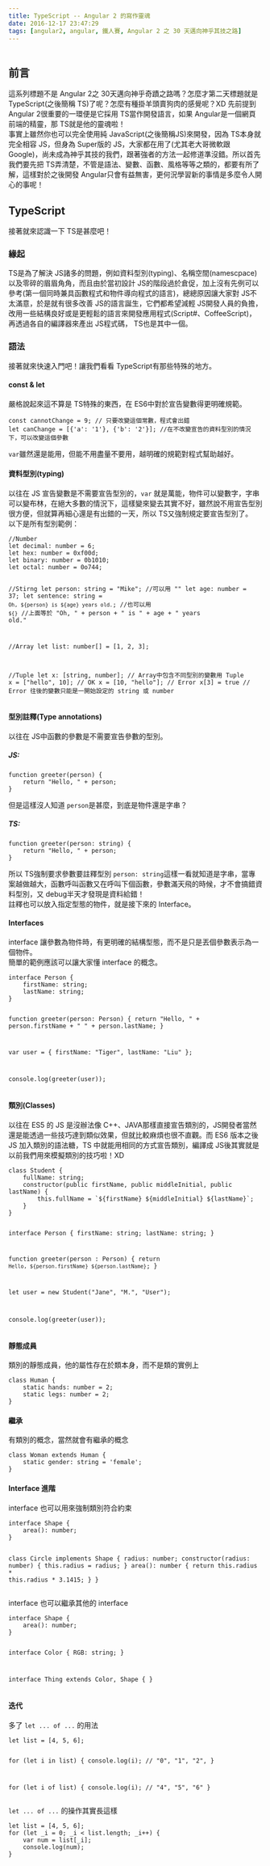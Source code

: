 ```yaml
---
title: TypeScript -- Angular 2 的寫作靈魂
date: 2016-12-17 23:47:29
tags: [angular2, angular, 鐵人賽, Angular 2 之 30 天邁向神乎其技之路]
---
```

<p><img src="https://miro.medium.com/max/622/1*grk7btEn0OJEQRKgG2Qs2A.png" alt></p>
<h2>&#x524D;&#x8A00;</h2>
<p>&#x9019;&#x7CFB;&#x5217;&#x6A19;&#x984C;&#x4E0D;&#x662F; Angular 2&#x4E4B; 30&#x5929;&#x9081;&#x5411;&#x795E;&#x4E4E;&#x5947;&#x8E5F;&#x4E4B;&#x8DEF;&#x55CE;&#xFF1F;&#x600E;&#x9EBC;&#x624D;&#x7B2C;&#x4E8C;&#x5929;&#x6A19;&#x984C;&#x5C31;&#x662F; TypeScript(&#x4E4B;&#x5F8C;&#x7C21;&#x7A31; TS)&#x4E86;&#x5462;&#xFF1F;&#x600E;&#x9EBC;&#x6709;&#x7A2E;&#x639B;&#x7F8A;&#x982D;&#x8CE3;&#x72D7;&#x8089;&#x7684;&#x611F;&#x89BA;&#x5462;&#xFF1F;XD &#x5148;&#x524D;&#x63D0;&#x5230; Angular 2&#x5F88;&#x91CD;&#x8981;&#x7684;&#x4E00;&#x74B0;&#x4FBF;&#x662F;&#x5B83;&#x63A1;&#x7528; TS&#x7576;&#x4F5C;&#x958B;&#x767C;&#x8A9E;&#x8A00;&#xFF0C;&#x5982;&#x679C; Angular&#x662F;&#x4E00;&#x500B;&#x7DB2;&#x9801;&#x524D;&#x7AEF;&#x7684;&#x7CBE;&#x9748;&#xFF0C;&#x90A3; TS&#x5C31;&#x662F;&#x4ED6;&#x7684;&#x9748;&#x9B42;&#x5566;&#xFF01;<br>
&#x4E8B;&#x5BE6;&#x4E0A;&#x96D6;&#x7136;&#x4F60;&#x4E5F;&#x53EF;&#x4EE5;&#x5B8C;&#x5168;&#x4F7F;&#x7528;&#x7D14; JavaScript(&#x4E4B;&#x5F8C;&#x7C21;&#x7A31;JS)&#x4F86;&#x958B;&#x767C;&#xFF0C;&#x56E0;&#x70BA; TS&#x672C;&#x8EAB;&#x5C31;&#x5B8C;&#x5168;&#x76F8;&#x5BB9; JS&#xFF0C;&#x4F46;&#x8EAB;&#x70BA; Super&#x7248;&#x7684; JS&#xFF0C;&#x5927;&#x5BB6;&#x90FD;&#x5728;&#x7528;&#x4E86;(&#x5C24;&#x5176;&#x8001;&#x5927;&#x54E5;&#x5FAE;&#x8EDF;&#x8DDF; Google)&#xFF0C;&#x5C1A;&#x672A;&#x6210;&#x70BA;&#x795E;&#x4E4E;&#x5176;&#x6280;&#x7684;&#x6211;&#x5011;&#xFF0C;&#x8DDF;&#x8457;&#x5F37;&#x8005;&#x7684;&#x65B9;&#x6CD5;&#x4E00;&#x8D77;&#x4FEE;&#x9053;&#x6E96;&#x6C92;&#x932F;&#x3002;&#x6240;&#x4EE5;&#x9996;&#x5148;&#x6211;&#x5011;&#x8981;&#x5148;&#x628A; TS&#x5F04;&#x6E05;&#x695A;&#xFF0C;&#x4E0D;&#x7BA1;&#x662F;&#x8A9E;&#x6CD5;&#x3001;&#x8B8A;&#x6578;&#x3001;&#x51FD;&#x6578;&#x3001;&#x98A8;&#x683C;&#x7B49;&#x7B49;&#x4E4B;&#x985E;&#x7684;&#xFF0C;&#x90FD;&#x8981;&#x6709;&#x6240;&#x4E86;&#x89E3;&#xFF0C;&#x9019;&#x6A23;&#x5C0D;&#x65BC;&#x4E4B;&#x5F8C;&#x958B;&#x767C; Angular&#x53EA;&#x6703;&#x6709;&#x76CA;&#x7121;&#x5BB3;&#xFF0C;&#x66F4;&#x4F55;&#x6CC1;&#x5B78;&#x7FD2;&#x65B0;&#x7684;&#x4E8B;&#x60C5;&#x662F;&#x591A;&#x9EBC;&#x4EE4;&#x4EBA;&#x958B;&#x5FC3;&#x7684;&#x4E8B;&#x5462;&#xFF01;</p>
<h2>TypeScript</h2>
<p>&#x63A5;&#x8457;&#x5C31;&#x4F86;&#x8A8D;&#x8B58;&#x4E00;&#x4E0B; TS&#x662F;&#x751A;&#x9EBC;&#x5427;&#xFF01;</p>
<h3>&#x7DE3;&#x8D77;</h3>
<p>TS&#x662F;&#x70BA;&#x4E86;&#x89E3;&#x6C7A; JS&#x8AF8;&#x591A;&#x7684;&#x554F;&#x984C;&#xFF0C;&#x4F8B;&#x5982;&#x8CC7;&#x6599;&#x578B;&#x5225;(typing)&#x3001;&#x540D;&#x7A31;&#x7A7A;&#x9593;(namescpace)&#x4EE5;&#x53CA;&#x96F6;&#x788E;&#x7684;&#x7709;&#x7709;&#x89D2;&#x89D2;&#xFF0C;&#x800C;&#x4E14;&#x7531;&#x65BC;&#x7576;&#x521D;&#x8A2D;&#x8A08; JS&#x7684;&#x968E;&#x6BB5;&#x904E;&#x65BC;&#x5009;&#x4FC3;&#xFF0C;&#x52A0;&#x4E0A;&#x6C92;&#x6709;&#x5148;&#x4F8B;&#x53EF;&#x4EE5;&#x53C3;&#x8003;(&#x7B2C;&#x4E00;&#x500B;&#x540C;&#x6642;&#x517C;&#x5177;&#x51FD;&#x6578;&#x7A0B;&#x5F0F;&#x548C;&#x7269;&#x4EF6;&#x5C0E;&#x5411;&#x7A0B;&#x5F0F;&#x7684;&#x8A9E;&#x8A00;)&#xFF0C;&#x7E3D;&#x7E3D;&#x539F;&#x56E0;&#x8B93;&#x5927;&#x5BB6;&#x5C0D; JS&#x4E0D;&#x592A;&#x6EFF;&#x610F;&#xFF0C;&#x65BC;&#x662F;&#x5C31;&#x6709;&#x5F88;&#x591A;&#x6539;&#x5584; JS&#x7684;&#x8A9E;&#x8A00;&#x8A95;&#x751F;&#xFF0C;&#x5B83;&#x5011;&#x90FD;&#x5E0C;&#x671B;&#x6E1B;&#x8F15; JS&#x958B;&#x767C;&#x4EBA;&#x54E1;&#x7684;&#x8CA0;&#x64D4;&#xFF0C;&#x6539;&#x7528;&#x4E00;&#x4E9B;&#x7D50;&#x69CB;&#x826F;&#x597D;&#x6216;&#x662F;&#x66F4;&#x8F15;&#x9B06;&#x7684;&#x8A9E;&#x8A00;&#x4F86;&#x958B;&#x767C;&#x61C9;&#x7528;&#x7A0B;&#x5F0F;(Script#&#x3001;CoffeeScript)&#xFF0C;&#x518D;&#x900F;&#x904E;&#x5404;&#x81EA;&#x7684;&#x7DE8;&#x8B6F;&#x5668;&#x4F86;&#x7522;&#x51FA; JS&#x7A0B;&#x5F0F;&#x78BC;&#xFF0C; TS&#x4E5F;&#x662F;&#x5176;&#x4E2D;&#x4E00;&#x500B;&#x3002;</p>
<h3>&#x8A9E;&#x6CD5;</h3>
<p>&#x63A5;&#x8457;&#x5C31;&#x4F86;&#x5FEB;&#x901F;&#x5165;&#x9580;&#x5427;&#xFF01;&#x8B93;&#x6211;&#x5011;&#x770B;&#x770B; TypeScript&#x6709;&#x90A3;&#x4E9B;&#x7279;&#x6B8A;&#x7684;&#x5730;&#x65B9;&#x3002;</p>
<h4>const &amp; let</h4>
<p>&#x56B4;&#x683C;&#x8AAA;&#x8D77;&#x4F86;&#x9019;&#x4E0D;&#x7B97;&#x662F; TS&#x7279;&#x6B8A;&#x7684;&#x6771;&#x897F;&#xFF0C;&#x5728; ES6&#x4E2D;&#x5C0D;&#x65BC;&#x5BA3;&#x544A;&#x8B8A;&#x6578;&#x5F97;&#x66F4;&#x660E;&#x78BA;&#x898F;&#x7BC4;&#x3002;</p>
<pre><code>const cannotChange = 9; // &#x53EA;&#x8981;&#x6539;&#x8B8A;&#x9019;&#x500B;&#x5E38;&#x6578;&#xFF0C;&#x7A0B;&#x5F0F;&#x6703;&#x51FA;&#x932F;
let canChange = [{&apos;a&apos;: &apos;1&apos;}, {&apos;b&apos;: &apos;2&apos;}]; //&#x5728;&#x4E0D;&#x6539;&#x8B8A;&#x5BA3;&#x544A;&#x7684;&#x8CC7;&#x6599;&#x578B;&#x5225;&#x7684;&#x60C5;&#x6CC1;&#x4E0B;&#xFF0C;&#x53EF;&#x4EE5;&#x6539;&#x8B8A;&#x9019;&#x500B;&#x53C3;&#x6578;
</code></pre>
<p><code>var</code>&#x96D6;&#x7136;&#x9084;&#x662F;&#x80FD;&#x7528;&#xFF0C;&#x4F46;&#x80FD;&#x4E0D;&#x7528;&#x76E1;&#x91CF;&#x4E0D;&#x8981;&#x7528;&#xFF0C;&#x8D8A;&#x660E;&#x78BA;&#x7684;&#x898F;&#x7BC4;&#x5C0D;&#x7A0B;&#x5F0F;&#x5E6B;&#x52A9;&#x8D8A;&#x597D;&#x3002;</p>
<h4>&#x8CC7;&#x6599;&#x578B;&#x5225;(typing)</h4>
<p>&#x4EE5;&#x5F80;&#x5728; JS &#x5BA3;&#x544A;&#x8B8A;&#x6578;&#x662F;&#x4E0D;&#x9700;&#x8981;&#x5BA3;&#x544A;&#x578B;&#x5225;&#x7684;&#xFF0C;<code>var</code> &#x5C31;&#x662F;&#x842C;&#x80FD;&#xFF0C;&#x7269;&#x4EF6;&#x53EF;&#x4EE5;&#x8B8A;&#x6578;&#x5B57;&#xFF0C;&#x5B57;&#x4E32;&#x53EF;&#x4EE5;&#x8B8A;&#x5E03;&#x6797;&#xFF0C;&#x5728;&#x7D55;&#x5927;&#x591A;&#x6578;&#x7684;&#x60C5;&#x6CC1;&#x4E0B;&#xFF0C;&#x9019;&#x6A23;&#x8B8A;&#x4F86;&#x8B8A;&#x53BB;&#x5176;&#x5BE6;&#x4E0D;&#x597D;&#xFF0C;&#x96D6;&#x7136;&#x8AAA;&#x4E0D;&#x7528;&#x5BA3;&#x544A;&#x578B;&#x5225;&#x5F88;&#x65B9;&#x4FBF;&#xFF0C;&#x4F46;&#x5C31;&#x7B97;&#x518D;&#x7D30;&#x5FC3;&#x9084;&#x662F;&#x6709;&#x51FA;&#x932F;&#x7684;&#x4E00;&#x5929;&#xFF0C;&#x6240;&#x4EE5; TS&#x53C8;&#x5F37;&#x5236;&#x898F;&#x5B9A;&#x8981;&#x5BA3;&#x544A;&#x578B;&#x5225;&#x4E86;&#x3002;<br>
&#x4EE5;&#x4E0B;&#x662F;&#x6240;&#x6709;&#x578B;&#x5225;&#x7BC4;&#x4F8B;&#xFF1A;</p>
<pre><code>//Number 
let decimal: number = 6;
let hex: number = 0xf00d;
let binary: number = 0b1010;
let octal: number = 0o744;

//Stirng
let person: string = &quot;Mike&quot;; //&#x53EF;&#x4EE5;&#x7528; &quot;&quot;
let age: number = 37;
let sentence: string = `Oh, ${person} is ${age} years old.`; //&#x4E5F;&#x53EF;&#x4EE5;&#x7528; `${}`
//&#x4E0A;&#x9762;&#x7B49;&#x65BC; &quot;Oh, &quot; + person + &quot; is &quot; + age + &quot; years old.&quot;

//Array
let list: number[] = [1, 2, 3];

//Tuple
let x: [string, number]; // Array&#x4E2D;&#x5305;&#x542B;&#x4E0D;&#x540C;&#x578B;&#x5225;&#x7684;&#x8B8A;&#x6578;&#x7528; Tuple
x = [&quot;hello&quot;, 10]; // OK
x = [10, &quot;hello&quot;]; // Error
x[3] = true // Error &#x5F80;&#x5F8C;&#x7684;&#x8B8A;&#x6578;&#x53EA;&#x80FD;&#x662F;&#x4E00;&#x958B;&#x59CB;&#x8A2D;&#x5B9A;&#x7684; string &#x6216; number
</code></pre>
<h4>&#x578B;&#x5225;&#x8A3B;&#x91CB;(Type annotations)</h4>
<p>&#x4EE5;&#x5F80;&#x5728; JS&#x4E2D;&#x51FD;&#x6578;&#x7684;&#x53C3;&#x6578;&#x662F;&#x4E0D;&#x9700;&#x8981;&#x5BA3;&#x544A;&#x53C3;&#x6578;&#x7684;&#x578B;&#x5225;&#x3002;</p>
<h5>JS:</h5>
<pre><code>function greeter(person) {
    return &quot;Hello, &quot; + person;
}
</code></pre>
<p>&#x4F46;&#x662F;&#x9019;&#x6A23;&#x6C92;&#x4EBA;&#x77E5;&#x9053; <code>person</code>&#x662F;&#x751A;&#x9EBC;&#xFF0C;&#x5230;&#x5E95;&#x662F;&#x7269;&#x4EF6;&#x9084;&#x662F;&#x5B57;&#x4E32;&#xFF1F;</p>
<h5>TS:</h5>
<pre><code>function greeter(person: string) {
    return &quot;Hello, &quot; + person;
}
</code></pre>
<p>&#x6240;&#x4EE5; TS&#x5F37;&#x5236;&#x8981;&#x6C42;&#x53C3;&#x6578;&#x8981;&#x8A3B;&#x91CB;&#x578B;&#x5225; <code>person: string</code>&#x9019;&#x6A23;&#x4E00;&#x770B;&#x5C31;&#x77E5;&#x9053;&#x662F;&#x5B57;&#x4E32;&#xFF0C;&#x7576;&#x5C08;&#x6848;&#x8D8A;&#x505A;&#x8D8A;&#x5927;&#xFF0C;&#x51FD;&#x6578;&#x547C;&#x53EB;&#x51FD;&#x6578;&#x53C8;&#x5728;&#x547C;&#x53EB;&#x4E0B;&#x500B;&#x51FD;&#x6578;&#xFF0C;&#x53C3;&#x6578;&#x6EFF;&#x5929;&#x98DB;&#x7684;&#x6642;&#x5019;&#xFF0C;&#x624D;&#x4E0D;&#x6703;&#x641E;&#x932F;&#x8CC7;&#x6599;&#x578B;&#x5225;&#xFF0C;&#x53C8; debug&#x534A;&#x5929;&#x624D;&#x767C;&#x73FE;&#x662F;&#x8CC7;&#x6599;&#x7D66;&#x932F;&#xFF01;<br>
&#x8A3B;&#x91CB;&#x4E5F;&#x53EF;&#x4EE5;&#x653E;&#x5165;&#x6307;&#x5B9A;&#x578B;&#x614B;&#x7684;&#x7269;&#x4EF6;&#xFF0C;&#x5C31;&#x662F;&#x63A5;&#x4E0B;&#x4F86;&#x7684; Interface&#x3002;</p>
<h4>Interfaces</h4>
<p>interface &#x8B93;&#x53C3;&#x6578;&#x70BA;&#x7269;&#x4EF6;&#x6642;&#xFF0C;&#x6709;&#x66F4;&#x660E;&#x78BA;&#x7684;&#x7D50;&#x69CB;&#x578B;&#x614B;&#xFF0C;&#x800C;&#x4E0D;&#x662F;&#x53EA;&#x662F;&#x4E1F;&#x500B;&#x53C3;&#x6578;&#x8868;&#x793A;&#x70BA;&#x4E00;&#x500B;&#x7269;&#x4EF6;&#x3002;<br>
&#x7C21;&#x55AE;&#x7684;&#x7BC4;&#x4F8B;&#x61C9;&#x8A72;&#x53EF;&#x4EE5;&#x8B93;&#x5927;&#x5BB6;&#x61C2; interface &#x7684;&#x6982;&#x5FF5;&#x3002;</p>
<pre><code>interface Person {
    firstName: string;
    lastName: string;
}

function greeter(person: Person) {
    return &quot;Hello, &quot; + person.firstName + &quot; &quot; + person.lastName;
}

var user = { firstName: &quot;Tiger&quot;, lastName: &quot;Liu&quot; };

console.log(greeter(user));
</code></pre>
<h4>&#x985E;&#x5225;(Classes)</h4>
<p>&#x4EE5;&#x5F80;&#x5728; ES5 &#x7684; JS &#x662F;&#x6C92;&#x8FA6;&#x6CD5;&#x50CF; C++&#x3001;JAVA&#x90A3;&#x6A23;&#x76F4;&#x63A5;&#x5BA3;&#x544A;&#x985E;&#x5225;&#x7684;&#xFF0C;JS&#x958B;&#x767C;&#x8005;&#x7576;&#x7136;&#x9084;&#x662F;&#x80FD;&#x900F;&#x904E;&#x4E00;&#x4E9B;&#x6280;&#x5DE7;&#x9054;&#x5230;&#x985E;&#x4F3C;&#x6548;&#x679C;&#xFF0C;&#x4F46;&#x5C31;&#x6BD4;&#x8F03;&#x9EBB;&#x7169;&#x4E5F;&#x5F88;&#x4E0D;&#x76F4;&#x89C0;&#x3002;&#x800C; ES6 &#x7248;&#x672C;&#x4E4B;&#x5F8C; JS &#x52A0;&#x5165;&#x985E;&#x5225;&#x7684;&#x8A9E;&#x6CD5;&#x7CD6;&#xFF0C;TS &#x4E2D;&#x5C31;&#x80FD;&#x7528;&#x76F8;&#x540C;&#x7684;&#x65B9;&#x5F0F;&#x5BA3;&#x544A;&#x985E;&#x5225;&#xFF0C;&#x7DE8;&#x8B6F;&#x6210; JS&#x5F8C;&#x5176;&#x5BE6;&#x5C31;&#x662F;&#x4EE5;&#x524D;&#x6211;&#x5011;&#x7528;&#x4F86;&#x6A21;&#x64EC;&#x985E;&#x5225;&#x7684;&#x6280;&#x5DE7;&#x5566;&#xFF01;XD</p>
<pre><code>class Student {
    fullName: string;
    constructor(public firstName, public middleInitial, public lastName) {
        this.fullName = `${firstName} ${middleInitial} ${lastName}`;
    }
}

interface Person {
    firstName: string;
    lastName: string;
}

function greeter(person : Person) {
    return `Hello, ${person.firstName} ${person.lastName}`;
}

let user = new Student(&quot;Jane&quot;, &quot;M.&quot;, &quot;User&quot;);

console.log(greeter(user));
</code></pre>
<h4>&#x975C;&#x614B;&#x6210;&#x54E1;</h4>
<p>&#x985E;&#x5225;&#x7684;&#x975C;&#x614B;&#x6210;&#x54E1;&#xFF0C;&#x4ED6;&#x7684;&#x5C6C;&#x6027;&#x5B58;&#x5728;&#x65BC;&#x985E;&#x672C;&#x8EAB;&#xFF0C;&#x800C;&#x4E0D;&#x662F;&#x985E;&#x7684;&#x5BE6;&#x4F8B;&#x4E0A;</p>
<pre><code>class Human {
    static hands: number = 2;
    static legs: number = 2;
}
</code></pre>
<h4>&#x7E7C;&#x627F;</h4>
<p>&#x6709;&#x985E;&#x5225;&#x7684;&#x6982;&#x5FF5;&#xFF0C;&#x7576;&#x7136;&#x5C31;&#x6703;&#x6709;&#x7E7C;&#x627F;&#x7684;&#x6982;&#x5FF5;</p>
<pre><code>class Woman extends Human {
    static gender: string = &apos;female&apos;;
}
</code></pre>
<h4>Interface &#x9032;&#x968E;</h4>
<p>interface &#x4E5F;&#x53EF;&#x4EE5;&#x7528;&#x4F86;&#x5F37;&#x5236;&#x985E;&#x5225;&#x7B26;&#x5408;&#x7D04;&#x675F;</p>
<pre><code>interface Shape {
    area(): number;
}

class Circle implements Shape {
    radius: number;
    constructor(radius: number) {
        this.radius = radius;
    }
    area(): number {
        return this.radius * this.radius * 3.1415;
    }
}
</code></pre>
<p>interface &#x4E5F;&#x53EF;&#x4EE5;&#x7E7C;&#x627F;&#x5176;&#x4ED6;&#x7684; interface</p>
<pre><code>interface Shape {
    area(): number;
}

interface Color {
    RGB: string;
}

interface Thing extends Color, Shape {
}
</code></pre>
<h4>&#x8FED;&#x4EE3;</h4>
<p>&#x591A;&#x4E86; <code>let ... of ...</code> &#x7684;&#x7528;&#x6CD5;</p>
<pre><code>let list = [4, 5, 6];

for (let i in list) {
   console.log(i); // &quot;0&quot;, &quot;1&quot;, &quot;2&quot;,
}

for (let i of list) {
   console.log(i); // &quot;4&quot;, &quot;5&quot;, &quot;6&quot;
}
</code></pre>
<p><code>let ... of ...</code> &#x7684;&#x64CD;&#x4F5C;&#x5176;&#x5BE6;&#x9577;&#x9019;&#x6A23;</p>
<pre><code>let list = [4, 5, 6];
for (let _i = 0; _i &lt; list.length; _i++) {
    var num = list[_i];
    console.log(num);
}
</code></pre>
 <br>
                                                    </div>
                    </div>
                
